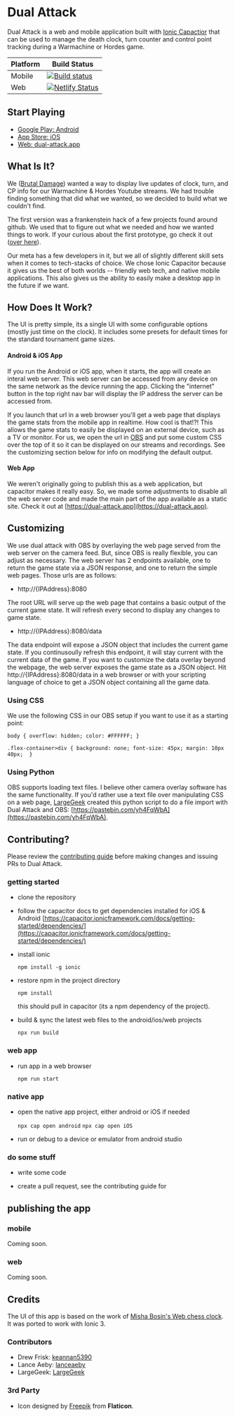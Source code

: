 # Dual Attack

Dual Attack is a web and mobile application built with [Ionic Capactior](https://capacitor.ionicframework.com/) that can be used to manage the death clock, turn counter and control point tracking during a Warmachine or Hordes game.

| Platform      | Build Status |
| ----------- | ----------- |
| Mobile      | [![Build status](https://dev.azure.com/brutaldamage/Dual%20Attack/_apis/build/status/Dual%20Attack%20Mobile)](https://dev.azure.com/brutaldamage/Dual%20Attack/_build/latest?definitionId=2)|
| Web   | [![Netlify Status](https://api.netlify.com/api/v1/badges/91ca6702-96d5-40c5-9d15-dcfbe91e4a6d/deploy-status)](https://app.netlify.com/sites/competent-brahmagupta-3e733d/deploys)       |

## Start Playing
* [Google Play: Android](https://play.google.com/store/apps/details?id=blog.brutaldamage.dualattack)
* [App Store: iOS](https://itunes.apple.com/us/app/dual-attack/id1449425043?ls=1&mt=8)
* [Web: dual-attack.app](https://dual-attack.app)

## What Is It?
We ([Brutal Damage](https://brutaldamage.blog)) wanted a way to display live updates of clock, turn, and CP info for our Warmachine & Hordes Youtube streams. We had trouble finding something that did what we wanted, so we decided to build what we couldn't find.

The first version was a frankenstein hack of a few projects found around github. We used that to figure out what we needed and how we wanted things to work. If your curious about the first prototype, go check it out ([over here](https://github.com/brutaldamage/game-clock)).

Our meta has a few developers in it, but we all of slightly different skill sets when it comes to tech-stacks of choice. We chose Ionic Capacitor because it gives us the best of both worlds -- friendly web tech, and native mobile applications. This also gives us the ability to easily make a desktop app in the future if we want.

## How Does It Work?

The UI is pretty simple, its a single UI with some configurable options (mostly just time on the clock). It includes some presets for default times for the standard tournament game sizes.

#### Android & iOS App
If you run the Android or iOS app, when it starts, the app will create an interal web server. This web server can be accessed from any device on the same network as the device running the app. Clicking the "internet" button in the top right nav bar will display the IP address the server can be accessed from.

If you launch that url in a web browser you'll get a web page that displays the game stats from the mobile app in realtime. How cool is that!?! This allows the game stats to easily be displayed on an external device, such as a TV or monitor. For us, we open the url in [OBS](https://obsproject.com/) and put some custom CSS over the top of it so it can be displayed on our streams and recordings. See the customizing section below for info on modifying the default output.

#### Web App
We weren't originally going to publish this as a web application, but capacitor makes it really easy. So, we made some adjustments to disable all the web server code and made the main part of the app available as a static site. Check it out at [https://dual-attack.app](https://dual-attack.app).

## Customizing
We use dual attack with OBS by overlaying the web page served from the web server on the camera feed. But, since OBS is really flexible, you can adjust as necessary. The web server has 2 endpoints available, one to return the game state via a JSON response, and one to return the simple web pages. Those urls are as follows:

* http://{IPAddress}:8080

The root URL will serve up the web page that contains a basic output of the current game state. It will refresh every second to display any changes to game state.

* http://{IPAddress}:8080/data

The data endpoint will expose a JSON object that includes the current game state. If you continusoully refresh this endpoint, it will stay current with the current data of the game. 
If you want to customize the data overlay beyond the webpage, the web server exposes the game state as a JSON object. Hit http://{IPAddress}:8080/data in a web browser or with your scripting language of choice to get a JSON object containing all the game data.

### Using CSS

We use the following CSS in our OBS setup if you want to use it as a starting point:

```
body { overflow: hidden; color: #FFFFFF; }

.flex-container>div { background: none; font-size: 45px; margin: 10px 40px;  }
```

### Using Python

OBS supports loading text files. I believe other camera overlay software has the same functionality. If you'd rather use a text file over manipulating CSS on a web page, [LargeGeek](https://github.com/LargeGeek) created this python script to do a file import with Dual Attack and OBS: [https://pastebin.com/yh4FqWbA](https://pastebin.com/yh4FqWbA).

## Contributing?

Please review the [contributing guide](https://github.com/brutaldamage/dual-attack/blob/master/CONTRIBUTING.md) before making changes and issuing PRs to Dual Attack.

### getting started

* clone the repository

* follow the capacitor docs to get dependencies installed for iOS & Android
[https://capacitor.ionicframework.com/docs/getting-started/dependencies/](https://capacitor.ionicframework.com/docs/getting-started/dependencies/)

* install ionic

  `npm install -g ionic`

* restore npm in the project directory

  `npm install`

  this should pull in capacitor (its a npm dependency of the project).

* build & sync the latest web files to the android/ios/web projects
  
  `npx run build` 
  
### web app

* run app in a web browser

    `npm run start`

### native app

* open the native app project, either android or iOS if needed

    `npx cap open android`
    `npx cap open iOS`

* run or debug to a device or emulator from android studio

### do some stuff

* write some code

* create a pull request, see the contributing guide for 

## publishing the app

### mobile 

Coming soon.

### web

Coming soon.

## Credits

The UI of this app is based on the work of [Misha Bosin's Web chess clock](https://github.com/mishabosin/web-chess-clock). It was ported to work with Ionic 3.

### Contributors
* Drew Frisk: [keannan5390](https://github.com/keannan5390)
* Lance Aeby: [lanceaeby](https://github.com/lanceaeby)
* LargeGeek: [LargeGeek](https://github.com/LargeGeek)

### 3rd Party
* Icon designed by [Freepik](https://www.flaticon.com/authors/freepik) from **Flaticon**.
